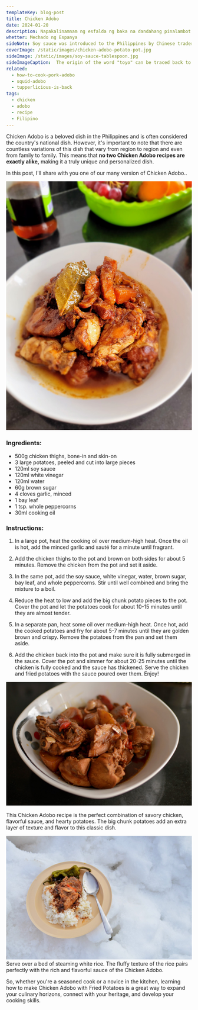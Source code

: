 ```yaml
---
templateKey: blog-post
title: Chicken Adobo
date: 2024-01-20
description: Napakalinamnam ng esfalda ng baka na dandahang pinalambot at tinimplahan ng sarsa at sangkap
whetter: Mechado ng Espanya
sideNote: Soy sauce was introduced to the Philippines by Chinese traders during the country's pre-colonial era, which dates back to the 10th century. Over time, the use of soy sauce in Filipino cooking evolved and became an integral part of dishes like Adobo, where it adds flavor, richness, and depth to the dish. Soy sauce savory and umami taste complements the sourness of the vinegar, creating a unique and satisfying flavor profile that is distinct to Adobo.
coverImage: /static/images/chicken-adobo-potato-pot.jpg
sideImage: /static/images/soy-sauce-tablespoon.jpg
sideImageCaption:  The origin of the word "toyo" can be traced back to the Chinese word "jiàngyóu" (酱油), which means "fermented soybean sauce". The Chinese word for soy sauce was introduced to the Philippines along with the condiment itself, and it was eventually adapted to the Tagalog language as "toyo".
related: 
  - how-to-cook-pork-adobo
  - squid-adobo
  - tupperlicious-is-back
tags:
  - chicken
  - adobo
  - recipe
  - Filipino
---
```


Chicken Adobo is a beloved dish in the Philippines and is often considered the country's national dish. However, it's important to note that there are countless variations of this dish that vary from region to region and even from family to family. This means that **no two Chicken Adobo recipes are exactly alike,** making it a truly unique and personalized dish. 

In this post, I'll share with you one of our many version of Chicken Adobo..

![Chicken Adobo served on a plate](/static/images/chicken-adobo-plate.jpg)

### Ingredients:

- 500g chicken thighs, bone-in and skin-on
- 3 large potatoes, peeled and cut into large pieces
- 120ml soy sauce
- 120ml white vinegar
- 120ml water
- 60g brown sugar
- 4 cloves garlic, minced
- 1 bay leaf
- 1 tsp. whole peppercorns
- 30ml cooking oil

### Instructions:

1. In a large pot, heat the cooking oil over medium-high heat. Once the oil is hot, add the minced garlic and sauté for a minute until fragrant.

2. Add the chicken thighs to the pot and brown on both sides for about 5 minutes. Remove the chicken from the pot and set it aside.

3. In the same pot, add the soy sauce, white vinegar, water, brown sugar, bay leaf, and whole peppercorns. Stir until well combined and bring the mixture to a boil.

4. Reduce the heat to low and add the big chunk potato pieces to the pot. Cover the pot and let the potatoes cook for about 10-15 minutes until they are almost tender.

5. In a separate pan, heat some oil over medium-high heat. Once hot, add the cooked potatoes and fry for about 5-7 minutes until they are golden brown and crispy. Remove the potatoes from the pan and set them aside.

6. Add the chicken back into the pot and make sure it is fully submerged in the sauce. Cover the pot and simmer for about 20-25 minutes until the chicken is fully cooked and the sauce has thickened. Serve the chicken and fried potatoes with the sauce poured over them. Enjoy!

![Chicken Adobo served in a bowl](/static/images/chicken-adobo-bowl.jpg)

This Chicken Adobo recipe is the perfect combination of savory chicken, flavorful sauce, and hearty potatoes. The big chunk potatoes add an extra layer of texture and flavor to this classic dish.

![Chicken Adobo served in snow](/static/images/adobo-snow.jpg)
Serve over a bed of steaming white rice. The fluffy texture of the rice pairs perfectly with the rich and flavorful sauce of the Chicken Adobo.

So, whether you're a seasoned cook or a novice in the kitchen, learning how to make Chicken Adobo with Fried Potatoes is a great way to expand your culinary horizons, connect with your heritage, and develop your cooking skills.